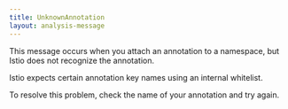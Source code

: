 ```yaml
---
title: UnknownAnnotation
layout: analysis-message
---
```


This message occurs when you attach an annotation to a namespace, but Istio does not recognize the annotation.

Istio expects certain annotation key names using an internal whitelist.

To resolve this problem, check the name of your annotation and try again.
